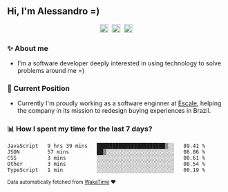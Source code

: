 ## Hi, I'm Alessandro =)

<p align="center">
  <a href="https://www.linkedin.com/in/alessandro-costa-dev/"><img src="https://img.shields.io/badge/-alessandro--costa--dev-%233f7ec6?style=flat-square&logo=Linkedin&logoColor=white" height="20"/></a>&nbsp;&nbsp;<a href="https://medium.com/@alessandro_costa"><img src="https://img.shields.io/badge/-%40alessandro__costa-%20black?style=flat-square&logo=Medium" height="20"/></a>&nbsp;&nbsp;<a href="mailto:alessandro96fc@gmail.com"><img src="https://img.shields.io/badge/-alessandro96fc%40gmail.com-%23c14438?style=flat-square&logo=Gmail&logoColor=white" height="20"/></a>
</p>

### :sparkles: About me

- I'm a software developer deeply interested in using technology to solve problems around me =)

### :office: Current Position 

-  Currently I'm proudly working as a software enginner at [Escale](https://github.com/escaletech), helping the company in its mission to redesign buying experiences in Brazil.

### :bar_chart: How I spent my time for the last 7 days?

<!--START_SECTION:waka-->
```text
JavaScript   9 hrs 39 mins   ██████████████████████▒░░   89.41 % 
JSON         57 mins         ██▒░░░░░░░░░░░░░░░░░░░░░░   08.86 % 
CSS          3 mins          ░░░░░░░░░░░░░░░░░░░░░░░░░   00.61 % 
Other        3 mins          ░░░░░░░░░░░░░░░░░░░░░░░░░   00.54 % 
TypeScript   1 min           ░░░░░░░░░░░░░░░░░░░░░░░░░   00.19 % 
```
<!--END_SECTION:waka-->

<sub>Data automatically fetched from [WakaTime](https://wakatime.com/) :heart:</sub>
